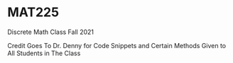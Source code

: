 # MAT225
Discrete Math Class Fall 2021


Credit Goes To Dr. Denny for Code Snippets and Certain Methods Given to All Students in The Class
